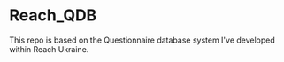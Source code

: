 # Reach_QDB
This repo is based on the Questionnaire database system I've developed within Reach Ukraine.
